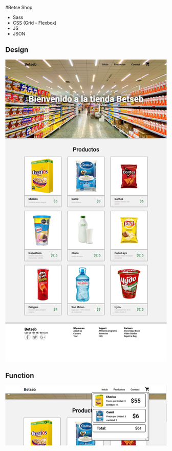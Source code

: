 #Betse Shop
- Sass
- CSS (Grid - Flexbox)
- JS
- JSON

## Design
![Design desktop preview](./design/Design_desktop.png)

## Function
![Funcionalidad](./design/Design_function.png)